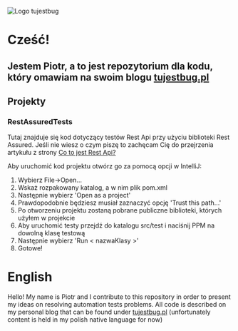 ![Logo tujestbug](https://tujestbug.pl/wp-content/uploads/2021/03/cropped-Kopia-TU-JEST3-2.png)

# Cześć!
## Jestem Piotr, a to jest repozytorium dla kodu, który omawiam na swoim blogu [tujestbug.pl](https://tujestbug.pl/blog)

## Projekty
### RestAssuredTests
Tutaj znajduje się kod dotyczący testów Rest Api przy użyciu biblioteki Rest Assured.
Jeśli nie wiesz o czym piszę to zachęcam Cię do przejrzenia artykułu z strony [Co to jest Rest Api?](https://tujestbug.pl/blog/testowanie-rest-api/)

Aby uruchomić kod projektu otwórz go za pomocą opcji w IntelliJ:
1. Wybierz File->Open...
2. Wskaż rozpakowany katalog, a w nim plik pom.xml
3. Następnie wybierz 'Open as a project'
4. Prawdopodobnie będziesz musiał zaznaczyć opcję 'Trust this path...'
5. Po otworzeniu projektu zostaną pobrane publiczne biblioteki, których użyłem w projekcie
6. Aby uruchomić testy przejdź do katalogu src/test i naciśnij PPM na dowolną klasę testową
7. Następnie wybierz 'Run < nazwaKlasy >'
8. Gotowe!


# English
Hello!
My name is Piotr and I contribute to this repository in order to present my ideas on resolving automation tests problems.
All code is described on my personal blog that can be found under [tujestbug.pl](https://tujestbug.pl/blog) (unfortunately 
content is held in my polish native language for now)
